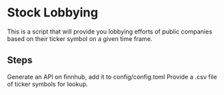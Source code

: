 # Stock Lobbying

This is a script that will provide you lobbying efforts of public companies based on their ticker symbol on a given time frame. 


## Steps
Generate an API on finnhub, add it to config/config.toml
Provide a .csv file of ticker symbols for lookup. 